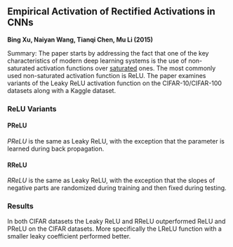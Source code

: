 ## Empirical Activation of Rectified Activations in CNNs

**Bing Xu, Naiyan Wang, Tianqi Chen, Mu Li (2015)**

Summary: The paper starts by addressing the fact that one of the key characteristics of modern deep learning systems is the use
of non-saturated activation functions over [saturated](https://stats.stackexchange.com/questions/174295/what-does-the-term-saturating-nonlinearities-mean) ones.
The most commonly used non-saturated activation function is ReLU.  The paper examines variants of the Leaky ReLU activation 
function on the CIFAR-10/CIFAR-100 datasets along with a Kaggle dataset.  

### ReLU Variants 

#### PReLU
*PReLU* is the same as Leaky ReLU, with the exception that the parameter is learned during back propagation.  

#### RReLU 
*RReLU* is the same as Leaky ReLU, with the exception that the slopes of negative parts are randomized during training and then 
fixed during testing.  

### Results 
In both CIFAR datasets the Leaky ReLU and RReLU outperformed ReLU and PReLU on the CIFAR datasets.  More specifically the 
LReLU function with a smaller leaky coefficient performed better.
